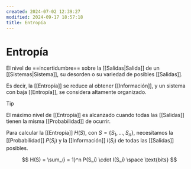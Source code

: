 ```yaml
---
created: 2024-07-02 12:39:27
modified: 2024-09-17 18:57:18
title: Entropía
---
```


# Entropía

El nivel de ==incertidumbre== sobre la [[Salidas|Salida]] de un [[Sistemas|Sistema]], su desorden o su variedad de posibles [[Salidas]].

Es decir, la [[Entropía]] se reduce al obtener [[Información]], y un sistema con baja [[Entropía]], se considera altamente organizado.

> [!tip]
> El máximo nivel de [[Entropía]] es alcanzado cuando todas las [[Salidas]] tienen la misma [[Probabilidad]] de ocurrir.

Para calcular la [[Entropía]] $H(S)$, con $S = \left\{ S_1, \dots, S_n \right\}$, necesitamos la [[Probabilidad]] $P(S_i)$ y la [[Información]] $I(S_i)$ de todas las [[Salidas]] posibles.

$$
H(S) = \sum_{i = 1}^n P(S_i) \cdot I(S_i) \space \text{bits}
$$
